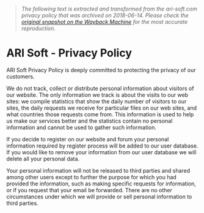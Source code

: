 > *The following text is extracted and transformed from the ari-soft.com privacy policy that was archived on 2018-06-14. Please check the [original snapshot on the Wayback Machine](https://web.archive.org/web/20180614045548id_/http%3A//www.ari-soft.com/privacy_policy.html) for the most accurate reproduction.*

# ARI Soft - Privacy Policy

ARI Soft Privacy Policy is deeply committed to protecting the privacy of our customers.

We do not track, collect or distribute personal information about visitors of our website. The only information we track is about the visits to our web sites: we compile statistics that show the daily number of visitors to our sites, the daily requests we receive for particular files on our web sites, and what countries those requests come from. This information is used to help us make our services better and the statistics contain no personal information and cannot be used to gather such information.

If you decide to register on our website and forum your personal information required by register process will be added to our user database. If you would like to remove your information from our user database we will delete all your personal data.

Your personal information will not be released to third parties and shared among other users except to further the purpose for which you had provided the information, such as making specific requests for information, or if you request that your email be forwarded. There are no other circumstances under which we will provide or sell personal information to third parties. 
